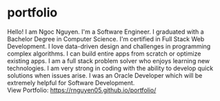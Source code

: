 # portfolio

Hello! I am Ngoc Nguyen. I'm a Software Engineer. I graduated with a Bachelor Degree in Computer Science. I'm certified in Full Stack Web Development. I love data-driven design and challenges in programming complex algorithms. I can build entire apps from scratch or optimize existing apps. I am a full stack problem solver who enjoys learning new technologies. I am very strong in coding with the ability to develop quick solutions when issues arise. I was an Oracle Developer which will be extremely helpful for Software Development.
<br>
View Portfolio: https://rnguyen05.github.io/portfolio/
